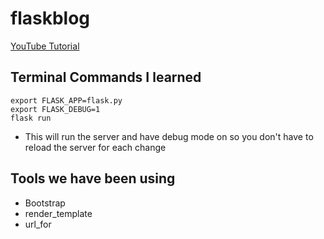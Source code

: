 # flaskblog

[YouTube Tutorial](https://www.youtube.com/playlist?list=PL-osiE80TeTs4UjLw5MM6OjgkjFeUxCYH)

## Terminal Commands I learned

`export FLASK_APP=flask.py`\
`export FLASK_DEBUG=1`\
`flask run`
- This will run the server and have debug mode on so you don't have to reload the server for each change

## Tools we have been using
- Bootstrap
- render_template
- url_for
